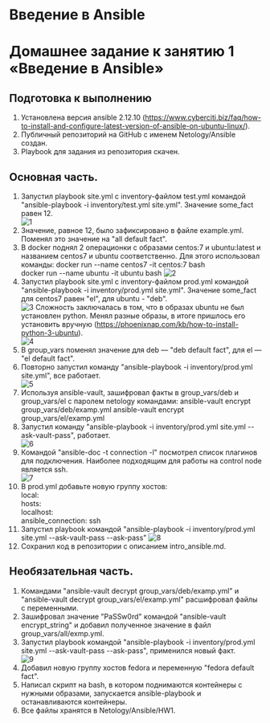 # Введение в Ansible
# Домашнее задание к занятию 1 «Введение в Ansible»

## Подготовка к выполнению
  1. Установлена версия ansible 2.12.10 (https://www.cyberciti.biz/faq/how-to-install-and-configure-latest-version-of-ansible-on-ubuntu-linux/).   
  2. Публичный репозиторий на GitHub с именем Netology/Ansible создан.    
  3. Playbook для задания из репозитория скачен.  
      
## Основная часть.
  1. Запустил playbook site.yml с inventory-файлом test.yml командой "ansible-playbook -i inventory/test.yml site.yml". Значение some_fact равен 12.  
     ![1](https://github.com/Adel-pro/Netology/assets/116494871/dfdfa2dc-9547-405a-9991-a34347124a29)
  2. Значение, равное 12, было зафиксировано в файле example.yml. Поменял это значение на "all default fact".
  3. В docker поднял 2 операционки с образами centos:7 и ubuntu:latest и названием centos7 и ubuntu соответственно. Для этого использовал команды:
     docker run --name centos7 -it centos:7 bash  
     docker run --name ubuntu -it ubuntu bash
     ![2](https://github.com/Adel-pro/Netology/assets/116494871/e1c31c16-f576-4491-a2a0-5d03de246846)
  4. Запустил playbook site.yml с inventory-файлом prod.yml командой "ansible-playbook -i inventory/prod.yml site.yml". Значение some_fact для centos7 равен "el", для ubuntu - "deb".  
     ![3](https://github.com/Adel-pro/Netology/assets/116494871/48aff034-c6f4-437d-9daf-21ed13847d9f)
     Сложность заключалась в том, что в образах ubuntu не был установлен python. Менял разные образы, в итоге пришлось его установить вручную (https://phoenixnap.com/kb/how-to-install-python-3-ubuntu).  
     ![4](https://github.com/Adel-pro/Netology/assets/116494871/0b7dc88c-cf7b-4cd6-9c73-7c07de062fad)
  5. В group_vars поменял значение для deb — "deb default fact", для el — "el default fact".
  6. Повторно запустил команду "ansible-playbook -i inventory/prod.yml site.yml", все работает.  
     ![5](https://github.com/Adel-pro/Netology/assets/116494871/8828862c-2f5b-481c-bb95-25321df76568)
  7. Используя ansible-vault, зашифровал факты в group_vars/deb и group_vars/el с паролем netology командами:
     ansible-vault encrypt group_vars/deb/examp.yml
     ansible-vault encrypt group_vars/el/examp.yml
  8. Запустил команду "ansible-playbook -i inventory/prod.yml site.yml --ask-vault-pass", работает.  
     ![6](https://github.com/Adel-pro/Netology/assets/116494871/bf87dd07-90bf-4e67-8756-2b1b06217498)
  9. Командой "ansible-doc -t connection -l" посмотрел список плагинов для подключения. Наиболее подходящим для работы на control node является ssh.  
     ![7](https://github.com/Adel-pro/Netology/assets/116494871/37c861da-1c05-4bd3-a155-a89f337f022a)
  10. В prod.yml добавьте новую группу хостов:  
        local:  
          hosts:  
            localhost:  
              ansible_connection: ssh  
  11. Запустил playbook командой "ansible-playbook -i inventory/prod.yml site.yml --ask-vault-pass --ask-pass"
      ![8](https://github.com/Adel-pro/Netology/assets/116494871/67d4b185-754e-45ae-91d6-a48e95e4b839)
  12. Сохранил код в репозитории с описанием intro_ansible.md. 

## Необязательная часть.
  1. Командами "ansible-vault decrypt group_vars/deb/examp.yml" и "ansible-vault decrypt group_vars/el/examp.yml" расшифровал файлы с переменными.
  2. Зашифровал значение "PaSSw0rd" командой "ansible-vault encrypt_string" и добавил полученное значение в файл group_vars/all/exmp.yml.
  3. Запустил playbook командой "ansible-playbook -i inventory/prod.yml site.yml --ask-vault-pass --ask-pass", применился новый факт.  
     ![9](https://github.com/Adel-pro/Netology/assets/116494871/c0f8c6ab-dc59-4327-a18e-c9f96edbbdc7)
  4. Добавил новую группу хостов fedora и переменную "fedora default fact".
  5. Написал скрипт на bash, в котором поднимаются контейнеры с нужными образами, запускается ansible-playbook и останавливаются контейнеры.
  6. Все файлы хранятся в Netology/Ansible/HW1.
